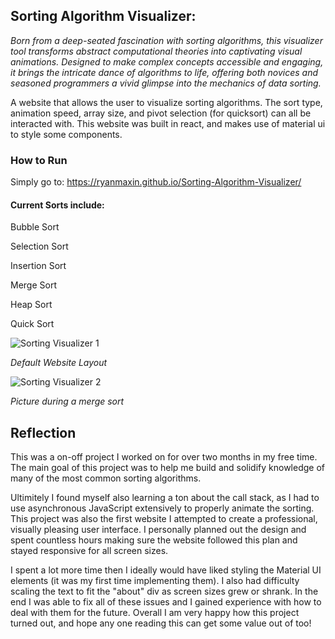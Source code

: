 ## Sorting Algorithm Visualizer:

*Born from a deep-seated fascination with sorting algorithms, this visualizer tool transforms abstract computational theories into captivating visual animations. Designed to make complex concepts accessible and engaging, it brings the intricate dance of algorithms to life, offering both novices and seasoned programmers a vivid glimpse into the mechanics of data sorting.*

A website that allows the user to visualize sorting algorithms. The sort type, animation speed, array size, and pivot selection (for quicksort) can all be interacted with. This website was built in react, and makes use of material ui to style some components.

### How to Run

Simply go to: https://ryanmaxin.github.io/Sorting-Algorithm-Visualizer/

#### Current Sorts include:

Bubble Sort

Selection Sort

Insertion Sort

Merge Sort

Heap Sort

Quick Sort

![Sorting Visualizer 1](https://user-images.githubusercontent.com/90675771/167058861-ea13e568-8557-4e02-bad5-f998004cfd43.png)

*Default Website Layout*

![Sorting Visualizer 2](https://user-images.githubusercontent.com/90675771/167058865-ad322867-1a44-48d5-b880-056461d9680e.png)

*Picture during a merge sort*

## Reflection

This was a on-off project I worked on for over two months in my free time. The main goal of this project was to help me build and solidify knowledge of many of the most common sorting algorithms.

Ultimitely I found myself also learning a ton about the call stack, as I had to use asynchronous JavaScript extensively to properly animate the sorting. This project was also the first website I attempted to create a professional, visually pleasing user interface. I personally planned out the design and spent countless hours making sure the website followed this plan and stayed responsive for all screen sizes. 

I spent a lot more time then I ideally would have liked styling the Material UI elements (it was my first time implementing them). I also had difficulty scaling the text to fit the "about" div as screen sizes grew or shrank. In the end I was able to fix all of these issues and I gained experience with how to deal with them for the future. Overall I am very happy how this project turned out, and hope any one reading this can get some value out of too!
